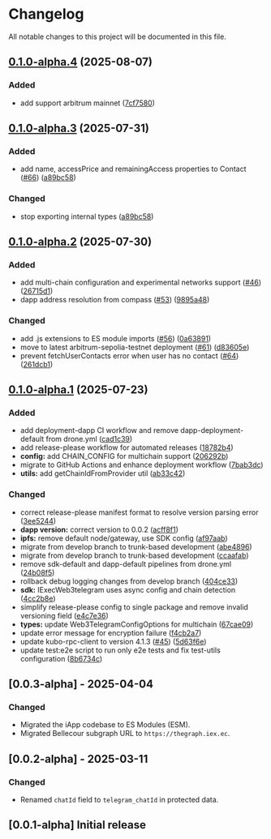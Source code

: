 # Changelog

All notable changes to this project will be documented in this file.

## [0.1.0-alpha.4](https://github.com/iExecBlockchainComputing/web3telegram-sdk/compare/web3telegram-v0.1.0-alpha.3...web3telegram-v0.1.0-alpha.4) (2025-08-07)


### Added

* add support arbitrum mainnet ([7cf7580](https://github.com/iExecBlockchainComputing/web3telegram-sdk/commit/7cf7580810b8a70079bec34a014507f279ea7f97))

## [0.1.0-alpha.3](https://github.com/iExecBlockchainComputing/web3telegram-sdk/compare/web3telegram-v0.1.0-alpha.2...web3telegram-v0.1.0-alpha.3) (2025-07-31)


### Added

* add name, accessPrice and remainingAccess properties to Contact ([#66](https://github.com/iExecBlockchainComputing/web3telegram-sdk/issues/66)) ([a89bc58](https://github.com/iExecBlockchainComputing/web3telegram-sdk/commit/a89bc584e28d164282776af25b82061fbf7e54b9))


### Changed

* stop exporting internal types ([a89bc58](https://github.com/iExecBlockchainComputing/web3telegram-sdk/commit/a89bc584e28d164282776af25b82061fbf7e54b9))

## [0.1.0-alpha.2](https://github.com/iExecBlockchainComputing/web3telegram-sdk/compare/web3telegram-v0.1.0-alpha.1...web3telegram-v0.1.0-alpha.2) (2025-07-30)


### Added

* add multi-chain configuration and experimental networks support ([#46](https://github.com/iExecBlockchainComputing/web3telegram-sdk/issues/46)) ([26715d1](https://github.com/iExecBlockchainComputing/web3telegram-sdk/commit/26715d164bd574d41d01ba5b31853ee10ca6b37e))
* dapp address resolution from compass ([#53](https://github.com/iExecBlockchainComputing/web3telegram-sdk/issues/53)) ([9895a48](https://github.com/iExecBlockchainComputing/web3telegram-sdk/commit/9895a482006e4f97d8195605559f8af17d89092c))


### Changed

* add .js extensions to ES module imports ([#56](https://github.com/iExecBlockchainComputing/web3telegram-sdk/issues/56)) ([0a63891](https://github.com/iExecBlockchainComputing/web3telegram-sdk/commit/0a638918b08e7c2f9f62bf155609f267d39e3ba5))
* move to latest arbitrum-sepolia-testnet deployment ([#61](https://github.com/iExecBlockchainComputing/web3telegram-sdk/issues/61)) ([d83605e](https://github.com/iExecBlockchainComputing/web3telegram-sdk/commit/d83605e369e75aff91690d2958b1345147cb367e))
* prevent fetchUserContacts error when user has no contact ([#64](https://github.com/iExecBlockchainComputing/web3telegram-sdk/issues/64)) ([261dcb1](https://github.com/iExecBlockchainComputing/web3telegram-sdk/commit/261dcb1cec05641555966df85f58cceb78f3ad15))

## [0.1.0-alpha.1](https://github.com/iExecBlockchainComputing/web3telegram-sdk/compare/web3telegram-v0.1.0-alpha.0...web3telegram-v0.1.0-alpha.1) (2025-07-23)


### Added

* add deployment-dapp CI workflow and remove dapp-deployment-default from drone.yml ([cad1c39](https://github.com/iExecBlockchainComputing/web3telegram-sdk/commit/cad1c3960524d9e1db87de0ef3254cb88fe152e9))
* add release-please workflow for automated releases ([18782b4](https://github.com/iExecBlockchainComputing/web3telegram-sdk/commit/18782b44d70cde0616c81ddd6ea05e87624f39b5))
* **config:** add CHAIN_CONFIG for multichain support ([206292b](https://github.com/iExecBlockchainComputing/web3telegram-sdk/commit/206292b17d0c0e20eff18a11ad1abaf6e3e3b48d))
* migrate to GitHub Actions and enhance deployment workflow  ([7bab3dc](https://github.com/iExecBlockchainComputing/web3telegram-sdk/commit/7bab3dcb63198d688437806393a30ae70f40ccaf))
* **utils:** add getChainIdFromProvider util ([ab33c42](https://github.com/iExecBlockchainComputing/web3telegram-sdk/commit/ab33c4259be46c3af4c4adc79d59e2cd3cd6d131))


### Changed

* correct release-please manifest format to resolve version parsing error ([3ee5244](https://github.com/iExecBlockchainComputing/web3telegram-sdk/commit/3ee5244c4f63c16e02eec0451b805e56f3491cd7))
* **dapp version:** correct version to 0.0.2 ([acff8f1](https://github.com/iExecBlockchainComputing/web3telegram-sdk/commit/acff8f1b37d2faef7c52a6ee9027dc0014030a38))
* **ipfs:** remove default node/gateway, use SDK config ([af97aab](https://github.com/iExecBlockchainComputing/web3telegram-sdk/commit/af97aab4f212e86380114e596d5852a71527c361))
* migrate from develop branch to trunk-based development ([abe4896](https://github.com/iExecBlockchainComputing/web3telegram-sdk/commit/abe4896715eb5b14aa0aa462031980c95a94e8cb))
* migrate from develop branch to trunk-based development ([ccaafab](https://github.com/iExecBlockchainComputing/web3telegram-sdk/commit/ccaafab2d8c4266293ab9635e75a01ac5e502cef))
* remove sdk-default and dapp-default pipelines from drone.yml ([24b08f5](https://github.com/iExecBlockchainComputing/web3telegram-sdk/commit/24b08f5451aca3d09d037fe709cefadee169629a))
* rollback debug logging changes from develop branch ([404ce33](https://github.com/iExecBlockchainComputing/web3telegram-sdk/commit/404ce33e7d0705c274155813951284cd1830a3d2))
* **sdk:** IExecWeb3telegram uses async config and chain detection ([4cc2b8e](https://github.com/iExecBlockchainComputing/web3telegram-sdk/commit/4cc2b8e10877f5602bf12f9792caa754729c6373))
* simplify release-please config to single package and remove invalid versioning field ([e4c7e36](https://github.com/iExecBlockchainComputing/web3telegram-sdk/commit/e4c7e36fd91d92c8d6497420945ffaca3db7fa87))
* **types:** update Web3TelegramConfigOptions for multichain ([67cae09](https://github.com/iExecBlockchainComputing/web3telegram-sdk/commit/67cae0990fb7c09447cbd4f4ed68ce58e9e04409))
* update error message for encryption failure ([f4cb2a7](https://github.com/iExecBlockchainComputing/web3telegram-sdk/commit/f4cb2a7001399e81bfa2d77b1b1670273920a9dc))
* update kubo-rpc-client to version 4.1.3 ([#45](https://github.com/iExecBlockchainComputing/web3telegram-sdk/issues/45)) ([5d63f6e](https://github.com/iExecBlockchainComputing/web3telegram-sdk/commit/5d63f6ed9584628208ed7bb3fd8686bf337b3604))
* update test:e2e script to run only e2e tests and fix test-utils configuration ([8b6734c](https://github.com/iExecBlockchainComputing/web3telegram-sdk/commit/8b6734c19af5eb2f67a58bc4ee3e4378d93a3cfc))

## [0.0.3-alpha] - 2025-04-04

### Changed

- Migrated the iApp codebase to ES Modules (ESM).
- Migrated Bellecour subgraph URL to `https://thegraph.iex.ec`.

## [0.0.2-alpha] - 2025-03-11

### Changed

- Renamed `chatId` field to `telegram_chatId` in protected data.

## [0.0.1-alpha] Initial release
